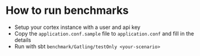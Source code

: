 # How to run benchmarks

* Setup your cortex instance with a user and api key
* Copy the `application.conf.sample` file to `application.conf` and fill in the details
* Run with sbt `benchmark/Gatling/testOnly <your-scenario>`
